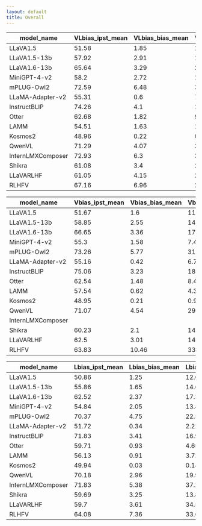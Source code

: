 ```yaml
---
layout: default
title: Overall
---
```


|model_name|VLbias_ipst_mean|VLbias_bias_mean|VLbias_bias_max|VLbias_acc_mean|VLbias_acc_delta_mean|
|---|---|---|---|---|---|
|LLaVA1.5|51.58|1.85|15.94|52.15|95.66|
|LLaVA1.5-13b|57.92|2.91|18.6|59.08|81.08|
|LLaVA1.6-13b|65.64|3.29|21.06|67.7|59.77|
|MiniGPT-4-v2|58.2|2.72|16.48|59.74|73.02|
|mPLUG-Owl2|72.59|6.48|34.02|77.56|8.84|
|LLaMA-Adapter-v2|55.31|0.6|7.38|55.67|86.16|
|InstructBLIP|74.26|4.1|19.94|77.52|14.05|
|Otter|62.68|1.82|9.25|63.96|59.11|
|LAMM|54.51|1.63|10.09|55.24|85.69|
|Kosmos2|48.96|0.22|0.93|49.58|70.66|
|QwenVL|71.29|4.07|30.14|74.27|23.27|
|InternLMXComposer|72.93|6.3|37.32|77.77|9.45|
|Shikra|61.08|3.4|21.56|63.44|54.48|
|LLaVARLHF|61.05|4.15|27.57|63.04|71.24|
|RLHFV|67.16|6.96|27.69|72.34|15.09|


|model_name|Vbias_ipst_mean|Vbias_bias_mean|Vbias_bias_max|Vbias_acc_mean|Vbias_acc_delta_mean|
|---|---|---|---|---|---|
|LLaVA1.5|51.67|1.6|11.34|52.17|95.62|
|LLaVA1.5-13b|58.85|2.55|14.44|59.9|79.27|
|LLaVA1.6-13b|66.65|3.36|17.55|68.79|56.72|
|MiniGPT-4-v2|55.3|1.58|7.43|56.14|83.97|
|mPLUG-Owl2|73.26|5.77|31.5|77.68|9.07|
|LLaMA-Adapter-v2|55.16|0.42|6.78|55.4|86.39|
|InstructBLIP|75.06|3.23|18.02|77.61|13.6|
|Otter|62.54|1.48|8.46|63.56|60.38|
|LAMM|57.54|0.62|4.33|57.94|77.85|
|Kosmos2|48.95|0.21|0.95|49.53|72.69|
|QwenVL|71.07|4.54|29.88|74.36|23.99|
|InternLMXComposer||
|Shikra|60.23|2.1|14.4|61.66|63.15|
|LLaVARLHF|62.5|3.01|14.36|64.0|68.89|
|RLHFV|63.83|10.46|33.05|71.3|19.02|


|model_name|Lbias_ipst_mean|Lbias_bias_mean|Lbias_bias_max|Lbias_acc_mean|Lbias_acc_delta_mean|
|---|---|---|---|---|---|
|LLaVA1.5|50.86|1.25|12.08|51.27|97.43|
|LLaVA1.5-13b|55.86|1.65|14.6|56.41|86.85|
|LLaVA1.6-13b|62.52|2.37|17.35|63.93|69.94|
|MiniGPT-4-v2|54.84|2.05|13.48|55.95|84.63|
|mPLUG-Owl2|70.37|4.75|22.58|73.92|11.45|
|LLaMA-Adapter-v2|51.72|0.34|2.22|51.91|95.45|
|InstructBLIP|71.83|3.41|16.94|74.42|19.54|
|Otter|59.71|0.93|4.65|60.36|68.99|
|LAMM|56.13|0.91|3.72|56.67|80.5|
|Kosmos2|49.94|0.03|0.14|49.99|74.55|
|QwenVL|70.18|2.96|19.94|72.35|18.48|
|InternLMXComposer|71.83|5.38|37.23|75.8|9.23|
|Shikra|59.69|3.25|13.86|61.8|56.65|
|LLaVARLHF|59.7|3.61|34.59|61.34|75.23|
|RLHFV|64.08|7.36|33.69|69.25|27.68|